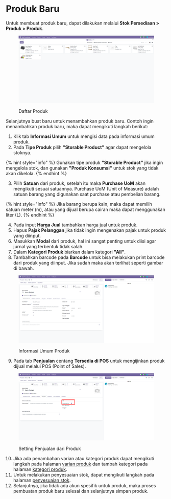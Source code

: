 # Produk Baru

Untuk membuat produk baru, dapat dilakukan melalui **Stok Persediaan > Produk > Produk**.

<figure><img src="../../../../.gitbook/assets/image (1) (1).png" alt=""><figcaption><p>Daftar Produk</p></figcaption></figure>

Selanjutnya buat baru untuk menambahkan produk baru. Contoh ingin menambahkan produk baru, maka dapat mengikuti langkah berikut:

1. Klik tab **Informasi Umum** untuk mengisi data pada informasi umum produk.
2. Pada **Tipe Produk** pilih **"Storable Product"** agar dapat mengelola stoknya.

{% hint style="info" %}
Gunakan tipe produk **"Storable Product"** jika ingin mengelola stok, dan gunakan **"Produk Konsumsi"** untuk stok yang tidak akan dikelola.
{% endhint %}

3. Pilih **Satuan** dari produk, setelah itu maka **Purchase UoM** akan mengikuti sesuai satuannya. Purchase UoM (Unit of Measure) adalah satuan barang yang digunakan saat purchase atau pembelian barang.

{% hint style="info" %}
Jika barang berupa kain, maka dapat memilih satuan meter (m), atau yang dijual berupa cairan maka dapat menggunakan liter (L).
{% endhint %}

4. Pada input **Harga Jual** tambahkan harga jual untuk produk.
5. Hapus **Pajak Pelanggan** jika tidak ingin mengenakan pajak untuk produk yang diinput.
6. Masukkan **Modal** dari produk, hal ini sangat penting untuk diisi agar jurnal yang terbentuk tidak salah.
7. Dalam **Kategori Produk** biarkan dalam kategori **"All"**.
8. Tambahkan barcode pada **Barcode** untuk bisa melakukan print barcode dari produk yang diinput. Jika sudah maka akan terlihat seperti gambar di bawah.

<figure><img src="../../../../.gitbook/assets/image (2) (1).png" alt=""><figcaption><p>Informasi Umum Produk</p></figcaption></figure>

9. Pada tab **Penjualan** centang **Tersedia di POS** untuk mengijinkan produk dijual melalui POS (Point of Sales).

<figure><img src="../../../../.gitbook/assets/image (3).png" alt=""><figcaption><p>Setting Penjualan dari Produk</p></figcaption></figure>

10. Jika ada penambahan varian atau kategori produk dapat mengikuti langkah pada halaman [varian produk](varian.md) dan tambah kategori pada halaman [kategori produk](kategori.md).
11. Untuk melakukan penyesuaian stok, dapat mengikuti langkah pada halaman [penyesuaian stok](../penyesuaian-stok/).
12. Selanjutnya, jika tidak ada akun spesifik untuk produk, maka proses pembuatan produk baru selesai dan selanjutnya simpan produk.
